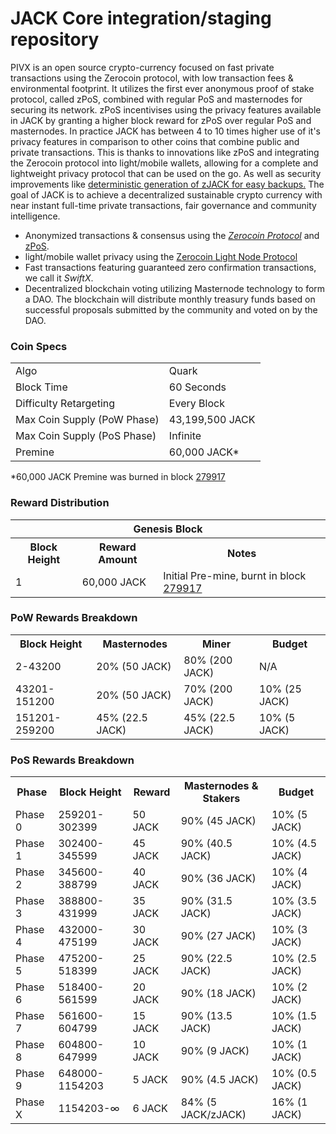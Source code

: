 JACK Core integration/staging repository
=====================================

PIVX is an open source crypto-currency focused on fast private transactions using the Zerocoin protocol, with low transaction fees & environmental footprint.  It utilizes the first ever anonymous proof of stake protocol, called zPoS, combined with regular PoS and masternodes for securing its network. zPoS incentivises using the privacy features available in JACK by granting a higher block reward for zPoS over regular PoS and masternodes. In practice JACK has between 4 to 10 times higher use of it's privacy features in comparison to other coins that combine public and private transactions. This is thanks to innovations like zPoS and integrating the Zerocoin protocol into light/mobile wallets, allowing for a complete and lightweight privacy protocol that can be used on the go. As well as security improvements like [deterministic generation of zJACK for easy backups.](https://www.reddit.com/r/jack/comments/8gbjf7/how_to_use_deterministic_zerocoin_generation/)
The goal of JACK is to achieve a decentralized sustainable crypto currency with near instant full-time private transactions, fair governance and community intelligence.
- Anonymized transactions & consensus using the [_Zerocoin Protocol_](http://www.pivx.org/zpiv) and [zPoS](https://pivx.org/zpos/).
- light/mobile wallet privacy using the [Zerocoin Light Node Protocol](https://pivx.org/wp-content/uploads/2018/11/Zerocoin_Light_Node_Protocol.pdf)
- Fast transactions featuring guaranteed zero confirmation transactions, we call it _SwiftX_.
- Decentralized blockchain voting utilizing Masternode technology to form a DAO. The blockchain will distribute monthly treasury funds based on successful proposals submitted by the community and voted on by the DAO.

### Coin Specs
<table>
<tr><td>Algo</td><td>Quark</td></tr>
<tr><td>Block Time</td><td>60 Seconds</td></tr>
<tr><td>Difficulty Retargeting</td><td>Every Block</td></tr>
<tr><td>Max Coin Supply (PoW Phase)</td><td>43,199,500 JACK</td></tr>
<tr><td>Max Coin Supply (PoS Phase)</td><td>Infinite</td></tr>
<tr><td>Premine</td><td>60,000 JACK*</td></tr>
</table>

*60,000 JACK Premine was burned in block [279917](http://www.presstab.pw/phpexplorer/JACK/block.php?blockhash=206d9cfe859798a0b0898ab00d7300be94de0f5469bb446cecb41c3e173a57e0)

### Reward Distribution

<table>
<th colspan=4>Genesis Block</th>
<tr><th>Block Height</th><th>Reward Amount</th><th>Notes</th></tr>
<tr><td>1</td><td>60,000 JACK</td><td>Initial Pre-mine, burnt in block <a href="http://www.presstab.pw/phpexplorer/JACK/block.php?blockhash=206d9cfe859798a0b0898ab00d7300be94de0f5469bb446cecb41c3e173a57e0">279917</a></td></tr>
</table>

### PoW Rewards Breakdown

<table>
<th>Block Height</th><th>Masternodes</th><th>Miner</th><th>Budget</th>
<tr><td>2-43200</td><td>20% (50 JACK)</td><td>80% (200 JACK)</td><td>N/A</td></tr>
<tr><td>43201-151200</td><td>20% (50 JACK)</td><td>70% (200 JACK)</td><td>10% (25 JACK)</td></tr>
<tr><td>151201-259200</td><td>45% (22.5 JACK)</td><td>45% (22.5 JACK)</td><td>10% (5 JACK)</td></tr>
</table>

### PoS Rewards Breakdown

<table>
<th>Phase</th><th>Block Height</th><th>Reward</th><th>Masternodes & Stakers</th><th>Budget</th>
<tr><td>Phase 0</td><td>259201-302399</td><td>50 JACK</td><td>90% (45 JACK)</td><td>10% (5 JACK)</td></tr>
<tr><td>Phase 1</td><td>302400-345599</td><td>45 JACK</td><td>90% (40.5 JACK)</td><td>10% (4.5 JACK)</td></tr>
<tr><td>Phase 2</td><td>345600-388799</td><td>40 JACK</td><td>90% (36 JACK)</td><td>10% (4 JACK)</td></tr>
<tr><td>Phase 3</td><td>388800-431999</td><td>35 JACK</td><td>90% (31.5 JACK)</td><td>10% (3.5 JACK)</td></tr>
<tr><td>Phase 4</td><td>432000-475199</td><td>30 JACK</td><td>90% (27 JACK)</td><td>10% (3 JACK)</td></tr>
<tr><td>Phase 5</td><td>475200-518399</td><td>25 JACK</td><td>90% (22.5 JACK)</td><td>10% (2.5 JACK)</td></tr>
<tr><td>Phase 6</td><td>518400-561599</td><td>20 JACK</td><td>90% (18 JACK)</td><td>10% (2 JACK)</td></tr>
<tr><td>Phase 7</td><td>561600-604799</td><td>15 JACK</td><td>90% (13.5 JACK)</td><td>10% (1.5 JACK)</td></tr>
<tr><td>Phase 8</td><td>604800-647999</td><td>10 JACK</td><td>90% (9 JACK)</td><td>10% (1 JACK)</td></tr>
<tr><td>Phase 9</td><td>648000-1154203</td><td>5 JACK</td><td>90% (4.5 JACK)</td><td>10% (0.5 JACK)</td></tr>
<tr><td>Phase X</td><td>1154203-∞</td><td>6 JACK</td><td>84% (5 JACK/zJACK)</td><td>16% (1 JACK)</td></tr>
</table>

